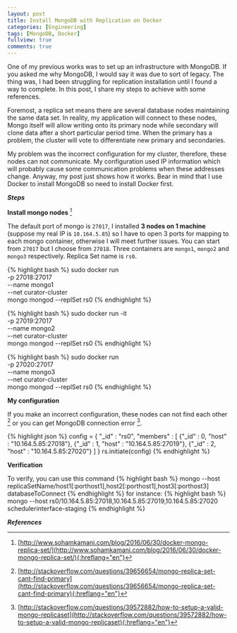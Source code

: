 ```yaml
---
layout: post
title: Install MongoDB with Replication on Docker
categories: [Engineering]
tags: [MongoDB, Docker]
fullview: true
comments: true
---
```

One of my previous works was to set up an infrastructure with MongoDB. If you asked me why MongoDB, I would say it was due to sort of legacy. The thing was, I had been struggling for replication installation until I found a way to complete. In this post, I share my steps to achieve with some references.

Foremost, a replica set means there are several database nodes maintaining the same data set. In reality, my application will connect to these nodes, Mongo itself will allow writing onto its primary node while secondary will clone data after a short particular period time. When the primary has a problem, the cluster will vote to differentiate  new primary and secondaries.

My problem was the incorrect configuration for my cluster, therefore, these nodes can not communicate. My configuration used IP information which will probably cause some communication problems when these addresses change. Anyway, my post just shows how it works. Bear in mind that I use Docker to install MongoDB so need to install Docker first.

***Steps***

**Install mongo nodes** [^docker]

The default port of mongo is `27017`, I installed **3 nodes on 1 machine** (suppose my real IP is `10.164.5.85`) so I have to open 3 ports for mapping to each mongo container, otherwise I will meet further issues. You can start from `27017` but I choose from `27018`. Three containers are `mongo1`, `mongo2` and `mongo3` respectively. Replica Set name is `rs0`.

{% highlight bash %}
sudo docker run \
-p 27018:27017 \
--name mongo1 \
--net curator-cluster \
mongo mongod --replSet rs0
{% endhighlight %}

{% highlight bash %}
sudo docker run  -it\
-p 27019:27017 \
--name mongo2 \
--net curator-cluster \
mongo mongod --replSet rs0
{% endhighlight %}

{% highlight bash %}
sudo docker run \
-p 27020:27017 \
--name mongo3 \
--net curator-cluster \
mongo mongod --replSet rs0
{% endhighlight %}

**My configuration**

If you make an incorrect configuration, these nodes can not find each other [^problem] or you can get MongoDB connection error [^error].

{% highlight json %}
config = {
  "_id" : "rs0",
  "members" : [
    {"_id" : 0, "host" : "10.164.5.85:27018"},
    {"_id" : 1, "host" : "10.164.5.85:27019"},
    {"_id" : 2, "host" : "10.164.5.85:27020"}
    ]
  }
rs.initiate(config)
{% endhighlight %}

**Verification**

To verify, you can use this command
{% highlight bash %}
mongo --host replicaSetName/host1[:porthost1],host2[:porthost1],host3[:porthost3] databaseToConnect
{% endhighlight %}
for instance:
{% highlight bash %}
mongo --host rs0/10.164.5.85:27018,10.164.5.85:27019,10.164.5.85:27020 schedulerinterface-staging
{% endhighlight %}

***References***

[^docker]: [http://www.sohamkamani.com/blog/2016/06/30/docker-mongo-replica-set/](http://www.sohamkamani.com/blog/2016/06/30/docker-mongo-replica-set/){:hreflang="en"}
[^problem]: [http://stackoverflow.com/questions/39656654/mongo-replica-set-cant-find-primary](http://stackoverflow.com/questions/39656654/mongo-replica-set-cant-find-primary){:hreflang="en"}
[^error]: [http://stackoverflow.com/questions/39572882/how-to-setup-a-valid-mongo-replicaset](http://stackoverflow.com/questions/39572882/how-to-setup-a-valid-mongo-replicaset){:hreflang="en"}
